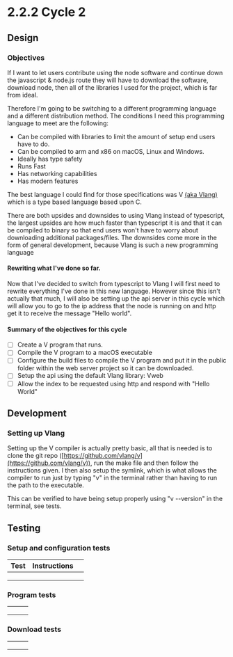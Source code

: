 # 2.2.2 Cycle 2

## Design

### Objectives

If I want to let users contribute using the node software and continue down the javascript & node.js route they will have to download the software, download node, then all of the libraries I used for the project, which is far from ideal.

Therefore I'm going to be switching to a different programming language and a different distribution method. The conditions I need this programming language to meet are the following:

* Can be compiled with libraries to limit the amount of setup end users have to do.
* Can be compiled to arm and x86 on macOS, Linux and Windows.
* Ideally has type safety
* Runs Fast
* Has networking capabilities
* Has modern features

The best language I could find for those specifications was V [(aka Vlang)](https://vlang.io/) which is a type based language based upon C.

There are both upsides and downsides to using Vlang instead of typescript, the largest upsides are how much faster than typescript it is and that it can be compiled to binary so that end users won't have to worry about downloading additional packages/files. The downsides come more in the form of general development, because Vlang is such a new programming language&#x20;

#### Rewriting what I've done so far.

Now that I've decided to switch from typescript to Vlang I will first need to rewrite everything I've done in this new language. However since this isn't actually that much, I will also be setting up the api server in this cycle which will allow you to go to the ip address that the node is running on and http get it to receive the message "Hello world".

#### Summary of the objectives for this cycle

* [ ] Create a V program that runs.
* [ ] Compile the V program to a macOS executable
* [ ] Configure the build files to compile the V program and put it in the public folder within the web server project so it can be downloaded.
* [ ] Setup the api using the default Vlang library: Vweb
* [ ] Allow the index to be requested using http and respond with "Hello World"

## Development

### Setting up Vlang

Setting up the V compiler is actually pretty basic, all that is needed is to clone the git repo ([https://github.com/vlang/v](https://github.com/vlang/v)), run the make file and then follow the instructions given. I then also setup the symlink, which is what allows the compiler to run just by typing "v" in the terminal rather than having to run the path to the executable.

This can be verified to have being setup properly using "v --version" in the terminal, see tests.



## Testing

### Setup and configuration tests

| Test | Instructions |   |
| ---- | ------------ | - |
|      |              |   |
|      |              |   |
|      |              |   |

### Program tests

|   |   |   |
| - | - | - |
|   |   |   |
|   |   |   |
|   |   |   |

### Download tests

|   |   |   |
| - | - | - |
|   |   |   |
|   |   |   |
|   |   |   |
